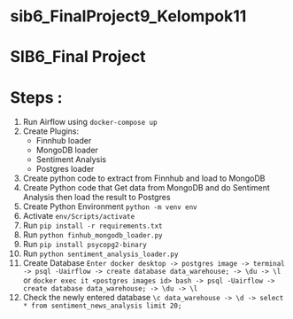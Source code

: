 # sib6_FinalProject9_Kelompok11
# SIB6_Final Project

# Steps :
1. Run Airflow using `docker-compose up`
2. Create Plugins:
    - Finnhub loader
    - MongoDB loader
    - Sentiment Analysis
    - Postgres loader
3. Create python code to extract from Finnhub and load to MongoDB
4. Create Python code that Get data from MongoDB and do Sentiment Analysis then load the result to Postgres
5. Create Python Environment `python -m venv env`
6. Activate `env/Scripts/activate`
7. Run `pip install -r requirements.txt`
8. Run `python finhub_mongodb_loader.py`
9. Run `pip install psycopg2-binary`
10. Run `python sentiment_analysis_loader.py`
11. Create Database `Enter docker desktop -> postgres image -> terminal -> psql -Uairflow -> create database data_warehouse; -> \du -> \l ` or `docker exec it <postgres images id> bash -> psql -Uairflow -> create database data_warehouse; -> \du -> \l` 
12. Check the newly entered database `\c data_warehouse -> \d -> select * from sentiment_news_analysis limit 20;`